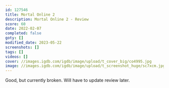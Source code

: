 ```yaml
---
id: 127546
title: Mortal Online 2
description: Mortal Online 2 - Review
score: 60
date: 2022-02-07
completed: false
goty: []
modified_date: 2023-05-22
screenshots: []
tags: []
videos: []
cover: //images.igdb.com/igdb/image/upload/t_cover_big/co4995.jpg
image: //images.igdb.com/igdb/image/upload/t_screenshot_huge/sc7xcm.jpg
---
```

Good, but currently broken. Will have to update review later.